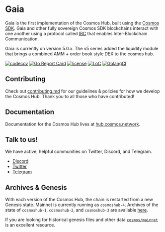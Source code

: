 # Gaia
Gaia is the first implementation of the Cosmos Hub, built using the [Cosmos SDK](https://github.com/cosmos/cosmos-sdk). Gaia and other fully sovereign Cosmos SDK blockchains interact with one another using a protocol called [IBC](https://github.com/cosmos/ibc) that enables Inter-Blockchain Communication.

Gaia is currently on version 5.0.x.  The v5 series added the liquidity module that brings a combined AMM + order book style DEX to the cosmos hub.

[![codecov](https://codecov.io/gh/cosmos/gaia/branch/master/graph/badge.svg)](https://codecov.io/gh/cosmos/gaia)
[![Go Report Card](https://goreportcard.com/badge/github.com/cosmos/gaia)](https://goreportcard.com/report/github.com/cosmos/gaia)
[![license](https://img.shields.io/github/license/cosmos/gaia.svg)](https://github.com/cosmos/gaia/blob/main/LICENSE)
[![LoC](https://tokei.rs/b1/github/cosmos/gaia)](https://github.com/cosmos/gaia)
[![GolangCI](https://golangci.com/badges/github.com/cosmos/gaia.svg)](https://golangci.com/r/github.com/cosmos/gaia)

## Contributing

Check out [contributing.md](contributing.md) for our guidelines & policies for how we develop the Cosmos Hub. Thank you to all those who have contributed!

## Documentation

Documentation for the Cosmos Hub lives at [hub.cosmos.network](https://hub.cosmos.network/main/hub-overview/overview.html).

## Talk to us!

We have active, helpful communities on Twitter, Discord, and Telegram.

* [Discord](https://discord.gg/vcExX9T)
* [Twitter](https://twitter.com/cosmos)
* [Telegram](https://t.me/cosmosproject)

## Archives & Genesis

With each version of the Cosmos Hub, the chain is restarted from a new Genesis state. 
Mainnet is currently running as `cosmoshub-4`. Archives of the state of `cosmoshub-1`, `cosmoshub-2`, and `cosmoshub-3` are available [here](./docs/resources/archives.md).

If you are looking for historical genesis files and other data [`cosmos/mainnet`](http://github.com/cosmos/mainnet) is an excellent resource.
